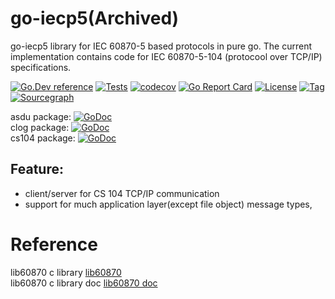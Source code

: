 # go-iecp5(Archived)

go-iecp5 library for IEC 60870-5 based protocols in pure go.
The current implementation contains code for IEC 60870-5-104 (protocool over TCP/IP) specifications.


[![Go.Dev reference](https://img.shields.io/badge/go.dev-reference-blue?logo=go&logoColor=white)](https://pkg.go.dev/github.com/weiheng-tech/go-iecp5?tab=doc)
[![Tests](https://github.com/weiheng-tech/go-iecp5/actions/workflows/ci.yml/badge.svg)](https://github.com/weiheng-tech/go-iecp5/actions/workflows/ci.yml)
[![codecov](https://codecov.io/gh/thinkgos/go-iecp5/branch/master/graph/badge.svg)](https://codecov.io/gh/thinkgos/go-iecp5)
[![Go Report Card](https://goreportcard.com/badge/github.com/weiheng-tech/go-iecp5)](https://goreportcard.com/report/github.com/weiheng-tech/go-iecp5)
[![License](https://img.shields.io/github/license/thinkgos/go-iecp5)](https://github.com/weiheng-tech/go-iecp5/raw/master/LICENSE)
[![Tag](https://img.shields.io/github/v/tag/thinkgos/go-iecp5)](https://github.com/weiheng-tech/go-iecp5/tags)
[![Sourcegraph](https://sourcegraph.com/github.com/weiheng-tech/go-iecp5/-/badge.svg)](https://sourcegraph.com/github.com/weiheng-tech/go-iecp5?badge)


asdu package: [![GoDoc](https://godoc.org/github.com/weiheng-tech/go-iecp5/asdu?status.svg)](https://godoc.org/github.com/weiheng-tech/go-iecp5/asdu)  
clog package: [![GoDoc](https://godoc.org/github.com/weiheng-tech/go-iecp5/clog?status.svg)](https://godoc.org/github.com/weiheng-tech/go-iecp5/clog)  
cs104 package: [![GoDoc](https://godoc.org/github.com/weiheng-tech/go-iecp5/cs104?status.svg)](https://godoc.org/github.com/weiheng-tech/go-iecp5/cs104)  

## Feature:

- client/server for CS 104 TCP/IP communication
- support for much application layer(except file object) message types,

# Reference
lib60870 c library [lib60870](https://github.com/mz-automation/lib60870)  
lib60870 c library doc [lib60870 doc](https://support.mz-automation.de/doc/lib60870/latest/group__CS104__MASTER.html)